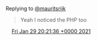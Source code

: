 Replying to [@mauritsrijk](https://twitter.com/mauritsrijk/status/1355242417860050946)

> Yeah I noticed the PHP too

<img src="../../media/tweet.ico" width="12" /> [Fri Jan 29 20:21:36 +0000 2021](https://twitter.com/DromerDenker/status/1355249757653004288)